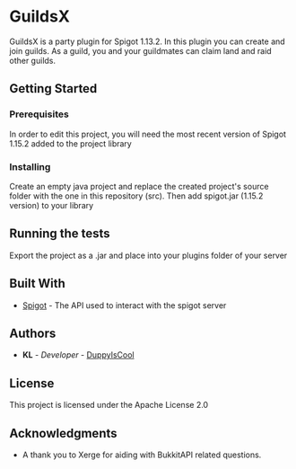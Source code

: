 # GuildsX

GuildsX is a party plugin for Spigot 1.13.2. In this plugin you can create and join guilds. As a guild, you and your guildmates can claim land and raid other guilds.

## Getting Started



### Prerequisites

In order to edit this project, you will need the most recent version of Spigot 1.15.2 added to the project library


### Installing
Create an empty java project and replace the created project's source folder with the one in this repository (src).
Then add spigot.jar (1.15.2 version) to your library

## Running the tests

Export the project as a .jar and place into your plugins folder of your server


## Built With

* [Spigot](https://www.spigotmc.org/wiki/buildtools/) - The API used to interact with the spigot server

## Authors
* **KL** - *Developer* - [DuppyIsCool](https://github.com/DuppyIsCool)

## License
This project is licensed under the Apache License 2.0


## Acknowledgments
* A thank you to Xerge for aiding with BukkitAPI related questions.

